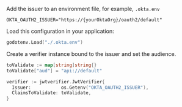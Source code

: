 Add the issuer to an environment file, for example, `.okta.env` 

```
OKTA_OAUTH2_ISSUER="https://{yourOktaOrg}/oauth2/default"
```

Load this configuration in your application:

```go
godotenv.Load("./.okta.env")
```

Create a verifier instance bound to the issuer and set the audience.

```go
toValidate := map[string]string{}
toValidate["aud"] = "api://default"

verifier := jwtverifier.JwtVerifier{
  Issuer:           os.Getenv("OKTA_OAUTH2_ISSUER"),
  ClaimsToValidate: toValidate,
}
```